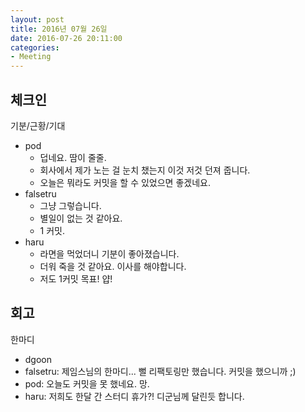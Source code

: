 ```yaml
---
layout: post
title: 2016년 07월 26일
date: 2016-07-26 20:11:00
categories:
- Meeting
---
```


## 체크인

기분/근황/기대

* pod
  * 덥네요. 땀이 줄줄.
  * 회사에서 제가 노는 걸 눈치 챘는지 이것 저것 던져 줍니다.
  * 오늘은 뭐라도 커밋을 할 수 있었으면 좋겠네요.
* falsetru
  * 그냥 그렇습니다.
  * 별일이 없는 것 같아요.
  * 1 커밋.
* haru
  * 라면을 먹었더니 기분이 좋아졌습니다.
  * 더워 죽을 것 같아요. 이사를 해야합니다.
  * 저도 1커밋 목표! 얍!

## 회고

한마디

* dgoon
* falsetru: 제임스님의 한마디... 뻘 리팩토링만 했습니다. 커밋을 했으니까 ;)
* pod: 오늘도 커밋을 못 했네요. 망.
* haru: 저희도 한달 간 스터디 휴가?! 디군님께 달린듯 합니다.
